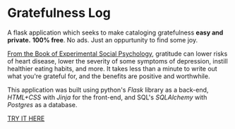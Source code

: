 # Gratefulness Log
A flask application which seeks to make cataloging gratefulness **easy and private.** 
**100% free**. No ads. Just an oppurtunity to find some joy.

[From the Book of Experimental Social Psychology](https://www.sciencedirect.com/science/article/abs/pii/S0022103117308569), gratitude can lower risks of heart disease, lower the severity of some symptoms of depression, instill healthier eating habits, and more. It takes less than a minute to write out what you're grateful for, and the benefits are positive and worthwhile.

This application was built using python's *Flask* library as a back-end, *HTML+CSS* with *Jinja* for the front-end, and SQL's *SQLAlchemy* with *Postgres* as a database.

[TRY IT HERE](https://grateful-deve.herokuapp.com/)
